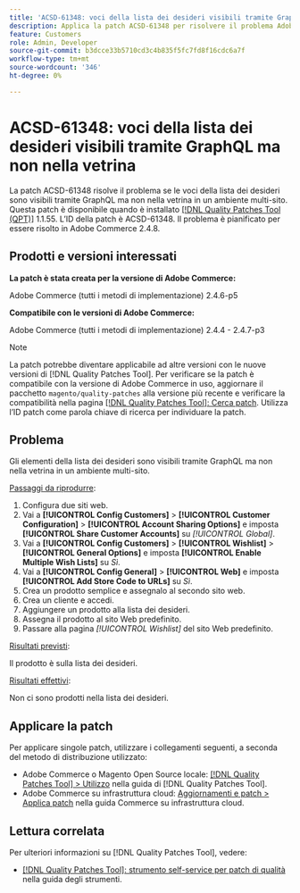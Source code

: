 ```yaml
---
title: 'ACSD-61348: voci della lista dei desideri visibili tramite GraphQL ma non nella vetrina'
description: Applica la patch ACSD-61348 per risolvere il problema Adobe Commerce, in cui le voci della lista dei desideri sono visibili tramite GraphQL ma non nella vetrina in un ambiente multisito.
feature: Customers
role: Admin, Developer
source-git-commit: b3dcce33b5710cd3c4b835f5fc7fd8f16cdc6a7f
workflow-type: tm+mt
source-wordcount: '346'
ht-degree: 0%

---
```


# ACSD-61348: voci della lista dei desideri visibili tramite GraphQL ma non nella vetrina

La patch ACSD-61348 risolve il problema se le voci della lista dei desideri sono visibili tramite GraphQL ma non nella vetrina in un ambiente multi-sito. Questa patch è disponibile quando è installato [[!DNL Quality Patches Tool (QPT)]](/help/tools/quality-patches-tool/quality-patches-tool-to-self-serve-quality-patches.md) 1.1.55. L’ID della patch è ACSD-61348. Il problema è pianificato per essere risolto in Adobe Commerce 2.4.8.

## Prodotti e versioni interessati

**La patch è stata creata per la versione di Adobe Commerce:**

Adobe Commerce (tutti i metodi di implementazione) 2.4.6-p5

**Compatibile con le versioni di Adobe Commerce:**

Adobe Commerce (tutti i metodi di implementazione) 2.4.4 - 2.4.7-p3

>[!NOTE]
>
>La patch potrebbe diventare applicabile ad altre versioni con le nuove versioni di [!DNL Quality Patches Tool]. Per verificare se la patch è compatibile con la versione di Adobe Commerce in uso, aggiornare il pacchetto `magento/quality-patches` alla versione più recente e verificare la compatibilità nella pagina [[!DNL Quality Patches Tool]: Cerca patch](https://experienceleague.adobe.com/tools/commerce-quality-patches/index.html?lang=it). Utilizza l’ID patch come parola chiave di ricerca per individuare la patch.

## Problema

Gli elementi della lista dei desideri sono visibili tramite GraphQL ma non nella vetrina in un ambiente multi-sito.

<u>Passaggi da riprodurre</u>:

1. Configura due siti web.
1. Vai a **[!UICONTROL Config Customers]** > **[!UICONTROL Customer Configuration]** > **[!UICONTROL Account Sharing Options]** e imposta **[!UICONTROL Share Customer Accounts]** su *[!UICONTROL Global]*.
1. Vai a **[!UICONTROL Config Customers]** > **[!UICONTROL Wishlist]** > **[!UICONTROL General Options]** e imposta **[!UICONTROL Enable Multiple Wish Lists]** su *Sì*.
1. Vai a **[!UICONTROL Config General]** > **[!UICONTROL Web]** e imposta **[!UICONTROL Add Store Code to URLs]** su *Sì*.
1. Crea un prodotto semplice e assegnalo al secondo sito web.
1. Crea un cliente e accedi.
1. Aggiungere un prodotto alla lista dei desideri.
1. Assegna il prodotto al sito Web predefinito.
1. Passare alla pagina *[!UICONTROL Wishlist]* del sito Web predefinito.

<u>Risultati previsti</u>:

Il prodotto è sulla lista dei desideri.

<u>Risultati effettivi</u>:

Non ci sono prodotti nella lista dei desideri.

## Applicare la patch

Per applicare singole patch, utilizzare i collegamenti seguenti, a seconda del metodo di distribuzione utilizzato:

* Adobe Commerce o Magento Open Source locale: [[!DNL Quality Patches Tool] > Utilizzo](/help/tools/quality-patches-tool/usage.md) nella guida di [!DNL Quality Patches Tool].
* Adobe Commerce su infrastruttura cloud: [Aggiornamenti e patch > Applica patch](https://experienceleague.adobe.com/docs/commerce-cloud-service/user-guide/develop/upgrade/apply-patches.html?lang=it) nella guida Commerce su infrastruttura cloud.

## Lettura correlata

Per ulteriori informazioni su [!DNL Quality Patches Tool], vedere:

* [[!DNL Quality Patches Tool]: strumento self-service per patch di qualità](/help/tools/quality-patches-tool/quality-patches-tool-to-self-serve-quality-patches.md) nella guida degli strumenti.

